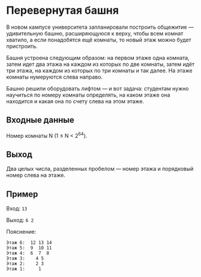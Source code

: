 # Перевернутая башня
В новом кампусе университета запланировали построить общежитие — удивительную башню, расширяющуюся к верху, чтобы всем комнат хватило, а если понадобятся ещё комнаты, то новый этаж можно будет пристроить.

Башня устроена следующим образом: на первом этаже одна комната, затем идет два этажа на каждом из которых по две комнаты, затем идёт три этажа, на каждом из которых по три комнаты и так далее. На этаже комнаты нумеруются слева направо.

Башню решили оборудовать лифтом — и вот задача: студентам нужно научиться по номеру комнаты определять, на каком этаже она находится и какая она по счету слева на этом этаже. 

## Входные данные
Номер комнаты N (1 ≤ N < 2<sup>64</sup>). 

## Выход
Два целых числа, разделенных пробелом — номер этажа и порядковый номер слева на этаже.

## Пример
Вход: `13`

Выход: `6 2`

Пояснение:
```
Этаж 6:  12 13 14
Этаж 5:  9  10 11
Этаж 4:  6  7  8
Этаж 3:    4 5
Этаж 2:    2 3
Этаж 1:     1
```